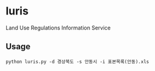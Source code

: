 # luris
Land Use Regulations Information Service

## Usage
```
python luris.py -d 경상북도 -s 안동시 -i 표본목록(안동).xls
```
